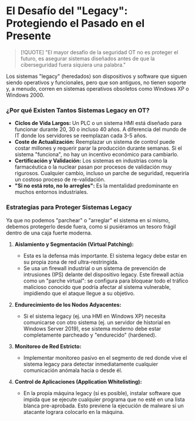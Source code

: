 # El Desafío del "Legacy": Protegiendo el Pasado en el Presente

> [!QUOTE] "El mayor desafío de la seguridad OT no es proteger el futuro, es asegurar sistemas diseñados antes de que la ciberseguridad fuera siquiera una palabra."

Los sistemas "legacy" (heredados) son dispositivos y software que siguen siendo operativos y funcionales, pero que son antiguos, no tienen soporte y, a menudo, corren en sistemas operativos obsoletos como Windows XP o Windows 2000.

### ¿Por qué Existen Tantos Sistemas Legacy en OT?

-   **Ciclos de Vida Largos:** Un PLC o un sistema HMI está diseñado para funcionar durante 20, 30 o incluso 40 años. A diferencia del mundo de IT donde los servidores se reemplazan cada 3-5 años.
-   **Coste de Actualización:** Reemplazar un sistema de control puede costar millones y requerir parar la producción durante semanas. Si el sistema "funciona", no hay un incentivo económico para cambiarlo.
-   **Certificación y Validación:** Los sistemas en industrias como la farmacéutica o la nuclear pasan por procesos de validación muy rigurosos. Cualquier cambio, incluso un parche de seguridad, requeriría un costoso proceso de re-validación.
-   **"Si no está roto, no lo arregles":** Es la mentalidad predominante en muchos entornos industriales.

### Estrategias para Proteger Sistemas Legacy

Ya que no podemos "parchear" o "arreglar" el sistema en sí mismo, debemos protegerlo desde fuera, como si pusiéramos un tesoro frágil dentro de una caja fuerte moderna.

1.  **Aislamiento y Segmentación (Virtual Patching):**
    -   Esta es la defensa más importante. El sistema legacy debe estar en su propia zona de red ultra-restringida.
    -   Se usa un firewall industrial o un sistema de prevención de intrusiones (IPS) delante del dispositivo legacy. Este firewall actúa como un "parche virtual": se configura para bloquear todo el tráfico malicioso conocido que podría afectar al sistema vulnerable, impidiendo que el ataque llegue a su objetivo.

2.  **Endurecimiento de los Nodos Adyacentes:**
    -   Si el sistema legacy (ej. una HMI en Windows XP) necesita comunicarse con otro sistema (ej. un servidor de historial en Windows Server 2019), ese sistema moderno debe estar completamente parcheado y "endurecido" (hardened).

3.  **Monitoreo de Red Estricto:**
    -   Implementar monitoreo pasivo en el segmento de red donde vive el sistema legacy para detectar inmediatamente cualquier comunicación anómala hacia o desde él.

4.  **Control de Aplicaciones (Application Whitelisting):**
    -   En la propia máquina legacy (si es posible), instalar software que impida que se ejecute cualquier programa que no esté en una lista blanca pre-aprobada. Esto previene la ejecución de malware si un atacante lograra colocarlo en la máquina.
